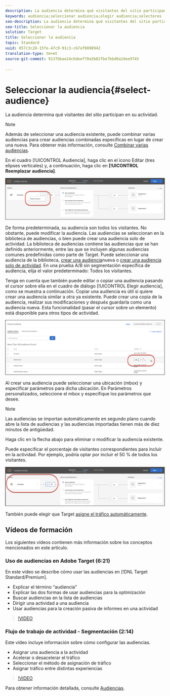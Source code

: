 ```yaml
---
description: La audiencia determina qué visitantes del sitio participan en su actividad.
keywords: audiencia;seleccionar audiencia;elegir audiencia;selectores
seo-description: La audiencia determina qué visitantes del sitio participan en su actividad.
seo-title: Seleccionar la audiencia
solution: Target
title: Seleccionar la audiencia
topic: Standard
uuid: 057c3c28-15fe-47c9-91c3-c67af0898942
translation-type: tm+mt
source-git-commit: 9137bbae24c6deef70a5b82fbe7bbd0a2dee9745

---
```



# Seleccionar la audiencia{#select-audience}

La audiencia determina qué visitantes del sitio participan en su actividad.

>[!NOTE]
>
>Además de seleccionar una audiencia existente, puede combinar varias audiencias para crear audiencias combinadas específicas en lugar de crear una nueva. Para obtener más información, consulte [Combinar varias audiencias](../../../c-target/combining-multiple-audiences.md#concept_A7386F1EA4394BD2AB72399C225981E5).

En el cuadro [!UICONTROL Audiencia], haga clic en el icono Editar (tres elipses verticales) y, a continuación, haga clic en **[!UICONTROL Reemplazar audiencia]**.

![Opción Reemplazar audiencia](/help/c-activities/t-test-ab/t-test-create-ab/assets/replace-audience.png)

De forma predeterminada, su audiencia son todos los visitantes. No obstante, puede modificar la audiencia. Las audiencias se seleccionan en la biblioteca de audiencias, o bien puede crear una audiencia solo de actividad. La biblioteca de audiencias contiene las audiencias que se han definido anteriormente, entre las que se incluyen algunas audiencias comunes predefinidas como parte de Target. Puede seleccionar una audiencia de la biblioteca, [crear una audiencia](../../../c-target/c-audiences/create-audience.md#task_1D507519D3AD4390B507F188BD294DC1)nueva o [crear una audiencia solo de actividad](../../../c-target/creating-activity-only-audience.md#concept_A6BADCF530ED4AE1852E677FEBE68483). En una prueba A/B sin segmentación específica de audiencia, elija el valor predeterminado: Todos los visitantes.

Tenga en cuenta que también puede editar o copiar una audiencia pasando el cursor sobre ella en el cuadro de diálogo [!UICONTROL Elegir audiencia], como se muestra a continuación. Copiar una audiencia es útil si quiere crear una audiencia similar a otra ya existente. Puede crear una copia de la audiencia, realizar sus modificaciones y después guardarla como una audiencia nueva. Esta funcionalidad (pasar el cursor sobre un elemento) está disponible para otros tipos de actividad.

![Pase de audiencia](/help/c-activities/t-test-ab/t-test-create-ab/assets/audience_picker_hover-new.png)

Al crear una audiencia puede seleccionar una ubicación (mbox) y especificar parámetros para dicha ubicación. En Parámetros personalizados, seleccione el mbox y especifique los parámetros que desee.

>[!NOTE]
>
>Las audiencias se importan automáticamente en segundo plano cuando abre la lista de audiencias y las audiencias importadas tienen más de diez minutos de antigüedad.

Haga clic en la flecha abajo para eliminar o modificar la audiencia existente.

Puede especificar el porcentaje de visitantes correspondientes para incluir en la actividad. Por ejemplo, podría optar por incluir el 50 % de todos los visitantes.

![Porcentaje de audiencia](/help/c-activities/t-test-ab/t-test-create-ab/assets/audperc-new.png)

También puede elegir que Target  [asigne el tráfico automáticamente](../../../c-activities/automated-traffic-allocation/automated-traffic-allocation.md#concept_A1407678796B4C569E94CBA8A9F7F5D4).

## Vídeos de formación

Los siguientes vídeos contienen más información sobre los conceptos mencionados en este artículo.

### Uso de audiencias en Adobe Target (6:21)

En este vídeo se describe cómo usar las audiencias en [!DNL Target Standard/Premium].

* Explicar el término “audiencia”
* Explicar las dos formas de usar audiencias para la optimización
* Buscar audiencias en la lista de audiencias
* Dirigir una actividad a una audiencia
* Usar audiencias para la creación pasiva de informes en una actividad

>[!VIDEO](https://video.tv.adobe.com/v/17398?captions=spa)

### Flujo de trabajo de actividad - Segmentación (2:14)

Este vídeo incluye información sobre cómo configurar las audiencias.

* Asignar una audiencia a la actividad
* Acelerar o desacelerar el tráfico
* Seleccionar el método de asignación de tráfico
* Asignar tráfico entre distintas experiencias

>[!VIDEO](https://video.tv.adobe.com/v/17385?captions=spa)

Para obtener información detallada, consulte [Audiencias](../../../c-target/c-audiences/audiences.md#concept_65BE870D290E412D8BBF557EEA67C271).
